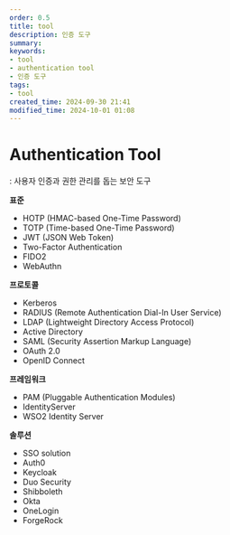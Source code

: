 ```yaml
---
order: 0.5
title: tool
description: 인증 도구
summary:
keywords:
- tool
- authentication tool
- 인증 도구
tags:
- tool
created_time: 2024-09-30 21:41
modified_time: 2024-10-01 01:08
---
```


# Authentication Tool
: 사용자 인증과 권한 관리를 돕는 보안 도구

**표준**
- HOTP (HMAC-based One-Time Password)
- TOTP (Time-based One-Time Password)
- JWT (JSON Web Token)
- Two-Factor Authentication
- FIDO2
- WebAuthn

**프로토콜**
- Kerberos
- RADIUS (Remote Authentication Dial-In User Service)
- LDAP (Lightweight Directory Access Protocol)
- Active Directory
- SAML (Security Assertion Markup Language)
- OAuth 2.0
- OpenID Connect

**프레임워크**
- PAM (Pluggable Authentication Modules)
- IdentityServer
- WSO2 Identity Server

**솔루션**
- SSO solution
- Auth0
- Keycloak
- Duo Security
- Shibboleth
- Okta
- OneLogin
- ForgeRock